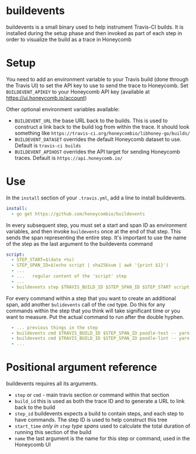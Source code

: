 # buildevents

buildevents is a small binary used to help instrument Travis-CI builds. It is installed during the setup phase and then invoked as part of each step in order to visualize the build as a trace in Honeycomb

# Setup

You need to add an environment variable to your Travis build (done through the Travis UI) to set the API key to use to send the trace to Honeycomb. Set `BUILDEVENT_APIKEY` to your Honeycomb API key (available at https://ui.honeycomb.io/account)

Other optional environment variables available:

* `BUILDEVENT_URL` the base URL back to the builds. This is used to construct a link back to the build log from within the trace. It should look something like `https://travis-ci.org/honeycombio/libhoney-go/builds/`
* `BUILDEVENT_DATASET` overrides the default Honeycomb dataset to use. Default is `travis-ci builds`
* `BUILDEVENT_APIHOST` overrides the API target for sending Honeycomb traces.  Default is `https://api.honeycomb.io/`

# Use

In the `install` section of your `.travis.yml`, add a line to install buildevents.

```yaml
install:
  - go get https://github.com/honeycombio/buildevents
```

In every subsequent step, you must set a start and span ID as environment variables, and then invoke `buildevents` once at the end of that step. This sends the span representing the entire step. It's important to use the name of the step as the last argument to the buildevents command

```yaml
script:
  - STEP_START=$(date +%s)
  - STEP_SPAN_ID=$(echo script | sha256sum | awk '{print $1}')
  - ...
  - ...   regular content of the 'script' step
  - ...
  - buildevents step $TRAVIS_BUILD_ID $STEP_SPAN_ID $STEP_START script
```

For every command within a step that you want to create an additional span, add another `bulidevents` call of the `cmd` type. Do this for any commands within the step that you think will take significant time or you want to measure. Put the actual command to run after the double hyphen.

```yaml
  - ... previous things in the step
  - buildevents cmd $TRAVIS_BUILD_ID $STEP_SPAN_ID poodle-test -- yarn test
  - buildevents cmd $TRAVIS_BUILD_ID $STEP_SPAN_ID poodle-lint -- yarn lint
  - ...
```

# Positional argument reference

buildevents requires all its arguments.

* `step` or `cmd` - main travis section or command within that section
* `build_id` this is used as both the trace ID and to generate a URL to link back to the build
* `step_id` buildevents expects a build to contain steps, and each step to have commands. The step ID is used to help construct this tree
* `start_time` _only in `step` type spans_ used to calculate the total duration of running this section of the build
* `name` the last argument is the name for this step or command, used in the Honeycomb UI


